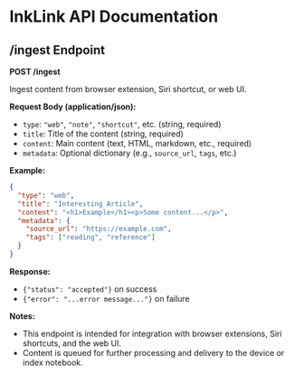 # InkLink API Documentation

## /ingest Endpoint

**POST /ingest**

Ingest content from browser extension, Siri shortcut, or web UI.

**Request Body (application/json):**
- `type`: `"web"`, `"note"`, `"shortcut"`, etc. (string, required)
- `title`: Title of the content (string, required)
- `content`: Main content (text, HTML, markdown, etc., required)
- `metadata`: Optional dictionary (e.g., `source_url`, `tags`, etc.)

**Example:**
```json
{
  "type": "web",
  "title": "Interesting Article",
  "content": "<h1>Example</h1><p>Some content...</p>",
  "metadata": {
    "source_url": "https://example.com",
    "tags": ["reading", "reference"]
  }
}
```

**Response:**
- `{"status": "accepted"}` on success
- `{"error": "...error message..."}` on failure

**Notes:**
- This endpoint is intended for integration with browser extensions, Siri shortcuts, and the web UI.
- Content is queued for further processing and delivery to the device or index notebook.